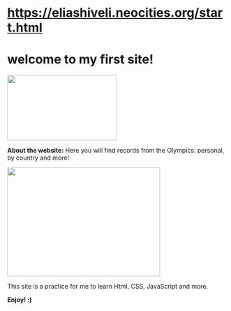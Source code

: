 ﻿# https://eliashiveli.neocities.org/start.html
 
 # welcome to my first site!
 
<img src="https://user-images.githubusercontent.com/58138902/132123394-a41d6db4-f045-4a70-a2a3-846c5a2a6e33.jpg" width="250" height="150">

**About the website:**  Here you will find records from the Olympics: personal, by country and more!

<img src="https://user-images.githubusercontent.com/58138902/132123640-3deb3754-5a7f-425e-8542-bf813c54b1b6.jpg" width="350" height="250">

This site is a practice for me to learn Html, CSS, JavaScript and more. 

**Enjoy! :)**


